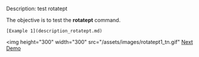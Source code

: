  Description: test rotatept

   The objective is to test the **rotatept** command.

   
    [Example 1](description_rotatept.md)
   
<img height="300" width="300" src="/assets/images/rotatept1_tn.gif" 
[Next Demo](main_tri1.md)
